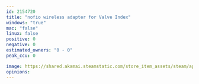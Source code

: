 ```yaml
---
id: 2154720
title: "nofio wireless adapter for Valve Index"
windows: "true"
mac: "false"
linux: false
positive: 0
negative: 0
estimated_owners: "0 - 0"
peak_ccu: 0

image: https://shared.akamai.steamstatic.com/store_item_assets/steam/apps/2154720/header.jpg?t=1730941751
opinions:
---
```


